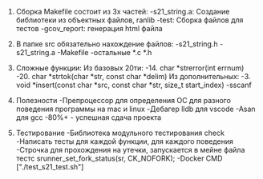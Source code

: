1. Сборка Makefile состоит из 3х частей:
  -s21_string.a: Создание библиотеки из объектных файлов, ranlib
  -test: Сборка файлов для тестов 
  -gcov_report: генерация html файла

2. В папке src обязательно нахождение файлов:
  -s21_string.h
  -s21_string.a
  -Makefile
  -остальные *.c *.h
  
3. Сложные функции:
  Из базовых 20ти:
  -14. char *strerror(int errnum)
  -20. char *strtok(char *str, const char *delim)
  Из дополнительных:
  -3. void *insert(const char *src, const char *str, size_t start_index)
  -sscanf

4. Полезности
  -Препроцессор для определения ОС для разного поведения программы на mac и linux
  -Дебагер lldb для vscode
  -Asan для gcc
  -80%+ - успешная сдача проекта

5. Тестирование
  -Библиотека модульного тестирования check
  -Написать тесты для каждой функции, для каждого поведения
  -Строчка для прохождения на утечки, запускается в мейне файла тестс srunner_set_fork_status(sr, CK_NOFORK);
  -Docker CMD ["./test_s21_test.sh"]